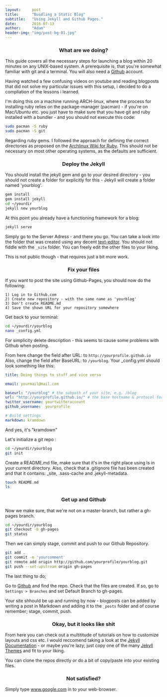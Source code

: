 ```yaml
---
layout:     post
title:      "Buidling a Static Blog"
subtitle:   "Using Jekyll and Github Pages."
date:       2016-07-13
author:     "Adam"
header-img: "img/post-bg-01.jpg"
---
```


<center><h3> What are we doing? </h3></center>

This guide covers all the necessary steps for launching a blog within 20 minutes on any UNIX-based system. A prerequisite is, that you're somewhat familiar with git and a terminal. You will also need a [Github](https://github.com) account. 

Having watched a few confusing videos on youtube and reading blogposts that did not solve my particular issues with this setup, i decided to do a compliation of the lessons i learned. 

I'm doing this on a machine running ARCH-linux, where the process for installing ruby relies on the package-manager (pacman) - if you're on Mac/Ubuntu etc. you just have to make sure that you have git and ruby installed with a bundler - and you should not execute this code:

```.sh
sudo pacman -S ruby
sudo pacman -S git
```

Regarding ruby gems. I followed the approach for defining the correct directories as proposed on the [Archlinux Wiki for Ruby](https://wiki.archlinux.org/index.php/ruby). This should not be necessary on most other operating systems, as the defaults are sufficient. 

<center><h3> Deploy the Jekyll </h3></center>

You should install the jekyll gem and go to your desired directory - you should not create a folder for explicitly for this - Jekyll will create a folder named 'yourblog'. 

```.sh
gem install
gem install jekyll
cd ~/yourdir
jekyll new yourblog
```

At this point you already have a functioning framework for a blog:

```.sh
jekyll serve
```

Simply go to the Server Adress - and there you go. You can take a look into the folder that was created using any decent [text-editor](https://www.sublimetext.com/3). You should not fiddle with the `_site` folder. You can freely edit the other files to your liking.

This is not public though - that requires just a bit more work. 


<center><h3> Fix your files </h3></center>

If you want to post the site using Github-Pages, you should now do the following:

	1) Log in to Github.com 
	2) Create new repository - with the same name as 'yourblog'
	3) Don't create README.md
	4) Save the shown URL for your repository somewhere 

Get back to your terminal:

```.sh
cd ~/yourdir/yourblog
nano _config.yml
```

For simplicity delete description - this seems to cause some problems with Github when posting.

From here change the field after URL: to `http://yourprofile.github.io`
Also, change the field after BaseURL: to `/yourblog`. Your _config.yml should look something like this:

```yaml
title: Doing things to stuff and vice versa

email: yourmail@mail.com

baseurl: "/yourblog" # the subpath of your site, e.g. /blog
url: "http://yourprofile.github.io/" # the base hostname & protocol for your site
twitter_username: yourtwitteraccount
github_username:  yourprofile

# Build settings
markdown: kramdown
```


And yes, it's "kramdown"


Let's initialize a git repo :

```.sh
cd ~/yourdir/yourblog
git init
```

Create a README.md file, make sure that it's in the right place using ls in your current directory. Also, check that a .gitignore file has been created and that it contains: _site, .sass-cache
and .jekyll-metadata.


```.sh
touch README.md
ls
```


<center><h3> Get up and Github </h3></center>

Now we make sure, that we're not on a master-branch, but rather a gh-pages branch. 

```.sh
cd ~/yourdir/yourblog
git checkout -b gh-pages
git status
```


Then we can simply stage, commit and push to our Github Repository.


```.sh
git add .
git commit -m 'yourcomment'
git remote add origin http://github.com/yourprofile/yourblog.git
git push --set-upstream origin gh-pages
```


The last thing to do;

Go to [Github](https://github.com) and find the repo. Check that the files are created. If so, go to `Settings > Branches` and set Default Branch to gh-pages. 

Your site shhould be up and running by now - blogposts can be added by writing a post in Markdown and adding it to the `_posts` folder and of course remember; stage, commit, push. 

<center><h3> Okay, but it looks like shit </h3></center>

From here you can check out a multititude of tutorials on how to customize layouts and css etc. I would reccomend taking a look at the [Jekyll Documentation](https://jekyllrb.com/docs/home/) - or maybe you're lazy; just copy one of the many [Jekyll Themes](http://jekyllthemes.org/) and fit to your liking.

You can clone the repos directly or do a bit of copy/paste into your existing files.


<center><h3> Not satisfied? </h3></center>

Simply type www.google.com in to your web-browser. 